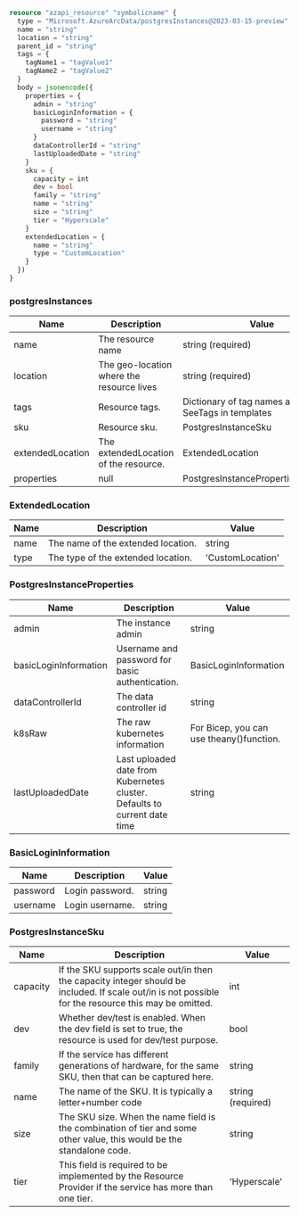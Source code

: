 ```terraform
resource "azapi_resource" "symbolicname" {
  type = "Microsoft.AzureArcData/postgresInstances@2023-03-15-preview"
  name = "string"
  location = "string"
  parent_id = "string"
  tags = {
    tagName1 = "tagValue1"
    tagName2 = "tagValue2"
  }
  body = jsonencode({
    properties = {
      admin = "string"
      basicLoginInformation = {
        password = "string"
        username = "string"
      }
      dataControllerId = "string"
      lastUploadedDate = "string"
    }
    sku = {
      capacity = int
      dev = bool
      family = "string"
      name = "string"
      size = "string"
      tier = "Hyperscale"
    }
    extendedLocation = {
      name = "string"
      type = "CustomLocation"
    }
  })
}

```

### postgresInstances

| Name | Description | Value |
|-|-|-|
| name | The resource name | string (required) |
| location | The geo-location where the resource lives | string (required) |
| tags | Resource tags. | Dictionary of tag names and values. SeeTags in templates |
| sku | Resource sku. | PostgresInstanceSku |
| extendedLocation | The extendedLocation of the resource. | ExtendedLocation |
| properties | null | PostgresInstanceProperties(required) |


### ExtendedLocation

| Name | Description | Value |
|-|-|-|
| name | The name of the extended location. | string |
| type | The type of the extended location. | 'CustomLocation' |


### PostgresInstanceProperties

| Name | Description | Value |
|-|-|-|
| admin | The instance admin | string |
| basicLoginInformation | Username and password for basic authentication. | BasicLoginInformation |
| dataControllerId | The data controller id | string |
| k8sRaw | The raw kubernetes information | For Bicep, you can use theany()function. |
| lastUploadedDate | Last uploaded date from Kubernetes cluster. Defaults to current date time | string |


### BasicLoginInformation

| Name | Description | Value |
|-|-|-|
| password | Login password. | string |
| username | Login username. | string |


### PostgresInstanceSku

| Name | Description | Value |
|-|-|-|
| capacity | If the SKU supports scale out/in then the capacity integer should be included. If scale out/in is not possible for the resource this may be omitted. | int |
| dev | Whether dev/test is enabled. When the dev field is set to true, the resource is used for dev/test purpose. | bool |
| family | If the service has different generations of hardware, for the same SKU, then that can be captured here. | string |
| name | The name of the SKU.  It is typically a letter+number code | string (required) |
| size | The SKU size. When the name field is the combination of tier and some other value, this would be the standalone code. | string |
| tier | This field is required to be implemented by the Resource Provider if the service has more than one tier. | 'Hyperscale' |


